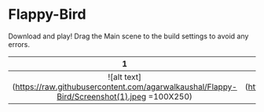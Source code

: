 # Flappy-Bird

Download and play! Drag the Main scene to the build settings to avoid any errors.

1          |  2
:-------------------------:|:-------------------------:
![alt text](https://raw.githubusercontent.com/agarwalkaushal/Flappy-Bird/Screenshot(1).jpeg =100X250) |![alt text](https://raw.githubusercontent.com/agarwalkaushal/Flappy-Bird/Screenshot(2).jpeg =100X250)



